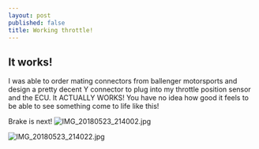 ```yaml
---
layout: post
published: false
title: Working throttle!
---
```

## It works!

I was able to order mating connectors from ballenger motorsports and design a pretty decent Y connector to plug into my throttle position sensor and the ECU. It ACTUALLY WORKS! You have no idea how good it feels to be able to see something come to life like this!

Brake is next!
![IMG_20180523_214002.jpg]({{site.baseurl}}/img/IMG_20180523_214002.jpg)

![IMG_20180523_214022.jpg]({{site.baseurl}}/img/IMG_20180523_214022.jpg)

